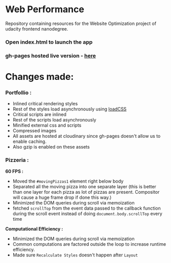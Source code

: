 # Web Performance
Repository containing resources for the Website Optimization project of udacity frontend nanodegree.
### Open index.html to launch the app
### gh-pages hosted live version - [here](https://technophilic.github.io/frontend-nanodegree-mobile-portfolio/)
# Changes made:
### Portfollio :
* Inlined critical rendering styles
* Rest of the styles load asynchronously using [loadCSS](https://github.com/filamentgroup/loadCSS)
* Critical scripts are inlined
* Rest of the scripts load asynchronously
* Minified external css and scripts
* Compressed images
* All assets are hosted at cloudinary since gh-pages doesn't allow us to enable caching.
* Also gzip is enabled on these assets

### Pizzeria :

**60 FPS :**

* Moved the ```#movingPizzas1``` element right below body
* Separated all the moving pizza into one separate layer (this is better than one layer for each pizza as lot of pizzas are present. Compositor will cause a huge frame drop if done this way.)
* Minimized the DOM queries during scroll via memoization
* fetched ```scrollTop``` from the event data passed to the callback function during the scroll event instead of doing ``` document.body.scrollTop ``` every time

**Computational Efficiency :**
* Minimized the DOM queries during scroll via memoization
* Common computations are factored outside the loop to increase runtime efficiency.
* Made sure ```Recalculate Styles``` doesn't happen after ```Layout```